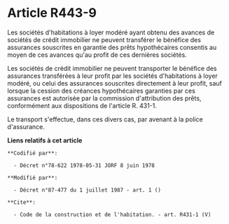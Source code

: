 # Article R443-9

Les sociétés d'habitations à loyer modéré ayant obtenu des avances de sociétés de crédit immobilier ne peuvent transférer le
bénéfice des assurances souscrites en garantie des prêts hypothécaires consentis au moyen de ces avances qu'au profit de ces
dernières sociétés. 

Les sociétés de crédit immobilier ne peuvent transporter le bénéfice des assurances transférées à leur profit par les
sociétés d'habitations à loyer modéré, ou celui des assurances souscrites directement à leur profit, sauf lorsque la cession
des créances hypothécaires garanties par ces assurances est autorisée par la commission d'attribution des prêts, conformément
aux dispositions de l'article R. 431-1. 

Le transport s'effectue, dans ces divers cas, par avenant à la police d'assurance.

**Liens relatifs à cet article**

	**Codifié par**:

	  - Décret n°78-622 1978-05-31 JORF 8 juin 1978

	**Modifié par**:

	  - Décret n°87-477 du 1 juillet 1987 - art. 1 ()

	**Cite**:

	  - Code de la construction et de l'habitation. - art. R431-1 (V)
